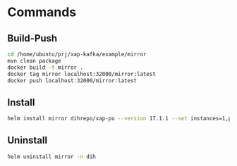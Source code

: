 # Commands

## Build-Push

```sh
cd /home/ubuntu/prj/xap-kafka/example/mirror
mvn clean package
docker build -t mirror .
docker tag mirror localhost:32000/mirror:latest
docker push localhost:32000/mirror:latest
```

## Install 

```sh
helm install mirror dihrepo/xap-pu --version 17.1.1 --set instances=1,partitions=0,resourceUrl=pu.jar,image.repository=localhost:32000/mirror,image.tag=latest -n dih
```

## Uninstall

```sh
helm uninstall mirror -n dih
```
